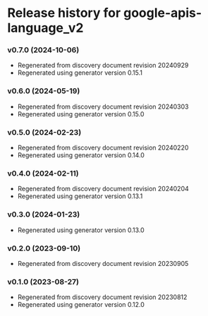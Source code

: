 # Release history for google-apis-language_v2

### v0.7.0 (2024-10-06)

* Regenerated from discovery document revision 20240929
* Regenerated using generator version 0.15.1

### v0.6.0 (2024-05-19)

* Regenerated from discovery document revision 20240303
* Regenerated using generator version 0.15.0

### v0.5.0 (2024-02-23)

* Regenerated from discovery document revision 20240220
* Regenerated using generator version 0.14.0

### v0.4.0 (2024-02-11)

* Regenerated from discovery document revision 20240204
* Regenerated using generator version 0.13.1

### v0.3.0 (2024-01-23)

* Regenerated using generator version 0.13.0

### v0.2.0 (2023-09-10)

* Regenerated from discovery document revision 20230905

### v0.1.0 (2023-08-27)

* Regenerated from discovery document revision 20230812
* Regenerated using generator version 0.12.0

